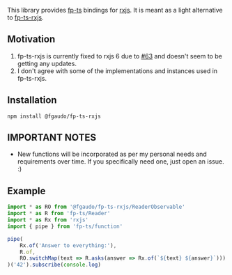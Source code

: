 This library provides [fp-ts](https://github.com/gcanti/fp-ts) bindings for [rxjs](https://rxjs.dev/).
It is meant as a light alternative to [fp-ts-rxjs](https://github.com/gcanti/fp-ts-rxjs).

## Motivation
1) fp-ts-rxjs is currently fixed to rxjs 6 due to [#63](https://github.com/gcanti/fp-ts-rxjs/issues/63) and doesn't seem to be getting any updates.
2) I don't agree with some of the implementations and instances used in fp-ts-rxjs.

## Installation
`npm install @fgaudo/fp-ts-rxjs`

## IMPORTANT NOTES
- New functions will be incorporated as per my personal needs and requirements over time.
  If you specifically need one, just open an issue. :)

## Example
```typescript
import * as RO from '@fgaudo/fp-ts-rxjs/ReaderObservable'
import * as R from 'fp-ts/Reader'
import * as Rx from 'rxjs'
import { pipe } from 'fp-ts/function'

pipe(
	Rx.of('Answer to everything:'),
	R.of,
	RO.switchMap(text => R.asks(answer => Rx.of(`${text} ${answer}`)))
)('42').subscribe(console.log)

